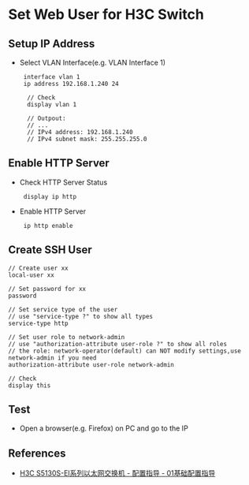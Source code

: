 # Set Web User for H3C Switch

## Setup IP Address
* Select VLAN Interface(e.g. VLAN Interface 1)

       interface vlan 1
       ip address 192.168.1.240 24

        // Check
        display vlan 1

        // Outpout:
        // ...
        // IPv4 address: 192.168.1.240
        // IPv4 subnet mask: 255.255.255.0

## Enable HTTP Server
* Check HTTP Server Status

       display ip http

* Enable HTTP Server

       ip http enable

## Create SSH User

    // Create user xx
    local-user xx
    
    // Set password for xx
    password

    // Set service type of the user
    // use "service-type ?" to show all types
    service-type http

    // Set user role to network-admin
    // use "authorization-attribute user-role ?" to show all roles
    // the role: network-operator(default) can NOT modify settings,use network-admin if you need
    authorization-attribute user-role network-admin

    // Check
    display this

## Test
* Open a browser(e.g. Firefox) on PC and go to the IP

## References
* [H3C S5130S-EI系列以太网交换机 - 配置指导 - 01基础配置指导](http://www.h3c.com/cn/d_201710/1038061_30005_0.htm)
